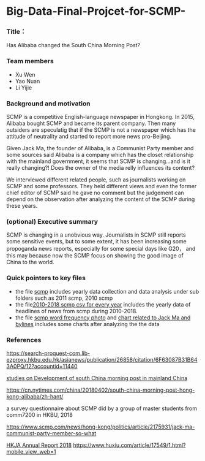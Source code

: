 # Big-Data-Final-Projcet-for-SCMP-
### Title：

Has Alibaba changed the South China Morning Post?

### Team members
- Xu Wen 
- Yao Nuan 
- Li Yijie 

### Background and motivation

SCMP is a competitive English-language newspaper in Hongkong. In 2015, Alibaba bought SCMP and became its parent company. Then many outsiders are speculatig that if the SCMP is not a newspaper which has the attitude of neutrality and started to report more news pro-Beijing.

Given Jack Ma, the founder of Alibaba, is a Communist Party member and some sources said Alibaba is a company which has the closet relationship with the mainland government, it seems that SCMP is changing...and is it really changing?! Does the owner of the media relly influences its content?

We interviewed different related people, such as journalists working on SCMP and some professors. They held different views and even the former chief editor of SCMP said he gave no comment but the judgement can depend on the observation after analyzing the content of the SCMP during these years.


### (optional) Executive summary

SCMP is changing in a unobvious way. Journalists in SCMP still reports some sensitive events, but to some extent, it has been increasing some propoganda news reports, especially for some special days like G20， and this may because now the SCMP focus on showing the good image of China to the world.

### Quick pointers to key files
- the file [scmp](https://github.com/warrior960812/Big-Data-Final-Projcet-about-SCMP/tree/master/scmp) includes yearly data collection and data analysis  under sub folders such as 2011 scmp, 2010 scmp
- the file[2010-2018 scmp csv for every year](https://github.com/warrior960812/Big-Data-Final-Projcet-about-SCMP/tree/master/scmp/2010-2018%20scmp%20csv%20for%20every%20year) includes the yearly data of headlines of news from scmp during 2010-2018.
- the file [scmp word frequency photo](https://github.com/warrior960812/Big-Data-Final-Projcet-about-SCMP/tree/master/SCMP%20word%20frequency%20photo/SCMP) and [chart related to Jack Ma and bylines](https://github.com/warrior960812/Big-Data-Final-Projcet-about-SCMP/tree/master/chart%20related%20to%20Jack%20Ma%20and%20bylines) includes some charts after analyzing the the data




### References
https://search-proquest-com.lib-ezproxy.hkbu.edu.hk/asianews/publication/26858/citation/6F63087B31B643A0PQ/12?accountid=11440

[studies on Development of south China morning post in mainland China](http://comd.hkbu.edu.hk/mm/mmgtproject/image/projects/2012_project/12_、group4.pdf)

https://cn.nytimes.com/china/20180402/south-china-morning-post-hong-kong-alibaba/zh-hant/

a survey questionnaire about SCMP did by a group of master students from comm7200 in HKBU, 2018

https://www.scmp.com/news/hong-kong/politics/article/2175931/jack-ma-communist-party-member-so-what

[HKJA Annual Report 2018](https://www.hkja.org.hk/ebook/c_Annual%20Report%202018/mobile/index.html#p=18)
https://www.huxiu.com/article/17549/1.html?mobile_view_web=1


